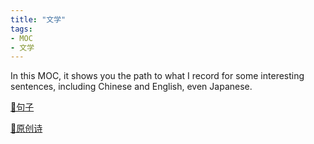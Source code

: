 ```yaml
---
title: "文学"
tags:
- MOC
- 文学
---
```


  <style>
    .chinese-text {
      font-family: Source Sans Pro, SimSun;
      font-variant-east-asian: traditional;
    }
  </style>

  <script>

    document.addEventListener("DOMContentLoaded", function() {

        var paragraphs = document.querySelectorAll("p");
        paragraphs.forEach(function(p) {
            p.classList.add("chinese-text");
        });

    });

    if (location.href.indexOf("#reloaded") == -1) {
        location.href = location.href + "#reloaded";
        location.reload();
    }
  </script>

In this MOC, it shows you the path to what I record for some interesting sentences, including Chinese and English, even Japanese.

[🌌句子](文学/句子.md)

[📜原创诗](文学/Poem_by_me.md)
